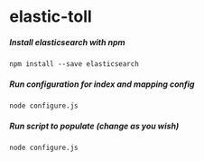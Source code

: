 # elastic-toll

##### Install elasticsearch with npm
```
npm install --save elasticsearch
```
##### Run configuration for index and mapping config
```
node configure.js
```
##### Run script to populate (change as you wish)
```
node configure.js
```